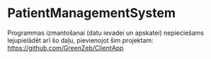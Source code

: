 # PatientManagementSystem

Programmas izmantošanai (datu ievadei un apskatei) nepieciešams lejupielādēt arī šo daļu, pievienojot šim projektam:
https://github.com/GreenZeb/ClientApp
